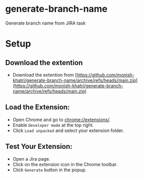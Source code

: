 # generate-branch-name
Generate branch name from JIRA task

# Setup

## Download the extention
- Download the extention from [https://github.com/monish-khatri/generate-branch-name/archive/refs/heads/main.zip](https://github.com/monish-khatri/generate-branch-name/archive/refs/heads/main.zip)

## Load the Extension:
- Open Chrome and go to [chrome://extensions/](chrome://extensions/).
- Enable `Developer mode` at the top right.
- Click `Load unpacked` and select your extension folder.

## Test Your Extension:
- Open a Jira page.
- Click on the extension icon in the Chrome toolbar.
- Click `Generate` button in the popup.